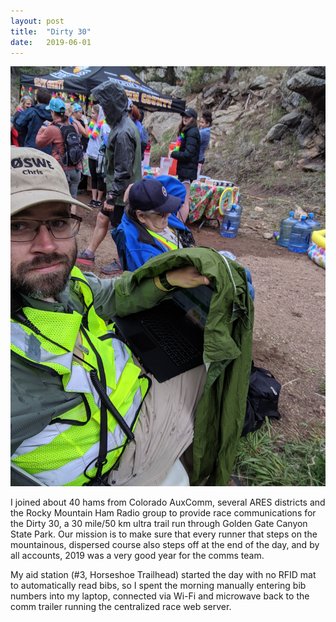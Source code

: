 ```yaml
---
layout: post
title:  "Dirty 30"
date:   2019-06-01
---
```

![Shielding a laptop from the rain](/assets/2019-06-01-dirty-30.jpg)

I joined about 40 hams from Colorado AuxComm, several ARES districts and the Rocky Mountain Ham
Radio group to provide race communications for the Dirty 30, a 30 mile/50 km ultra trail run through
Golden Gate Canyon State Park. Our mission is to make sure that every runner that steps on the
mountainous, dispersed course also steps off at the end of the day, and by all accounts, 2019 was a
very good year for the comms team.

My aid station (#3, Horseshoe Trailhead) started the day with no RFID mat to automatically read
bibs, so I spent the morning manually entering bib numbers into my laptop, connected via Wi-Fi and
microwave back to the comm trailer running the centralized race web server.
